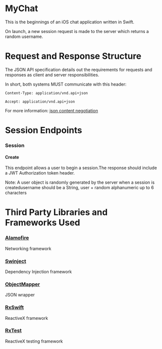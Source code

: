 MyChat
=====================

This is the beginnings of an iOS chat application written in Swift.

On launch, a new session request is made to the server which returns a random username.

Request and Response Structure
=====================
The JSON API specification details out the requirements for requests and responses as client and server responsibilities.

In short, both systems MUST communicate with this header: 

```
Content-Type: application/vnd.api+json
```
```
Accept: application/vnd.api+json
```

For more information: [json content negotiation](http://jsonapi.org/format/#content-negotiation)

Session Endpoints
=====================
### Session
#### Create

This endpoint allows a user to begin a session.The response should include a JWT Authorization token header.

Note: A user object is randomly generated by the server when a session is createdusername should be a String, user + random alphanumeric up to 6 characters


Third Party Libraries and Frameworks Used
=====================
### [Alamofire](https://github.com/Alamofire/Alamofire)

Networking framework

### [Swinject](https://github.com/Swinject/Swinject)

Dependency Injection framework

### [ObjectMapper](https://github.com/Hearst-DD/ObjectMapper)

JSON wrapper

### [RxSwift](https://github.com/ReactiveX/RxSwift)

ReactiveX framework

### [RxTest](https://github.com/ReactiveX/RxSwift/blob/master/Tests/RxTest.swift)

ReactiveX testing framework